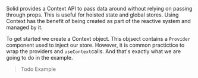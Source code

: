 Solid provides a Context API to pass data around without relying on passing through props. This is useful for hoisted state and global stores. Using Context has the benefit of being created as part of the reactive system and managed by it.

To get started we create a Context object. This objsect contains a `Provider` component used to inject our store. However, it is common practictice to wrap the providers and `useContext`calls. And that's exactly what we are going to do in the example.

> Todo Example